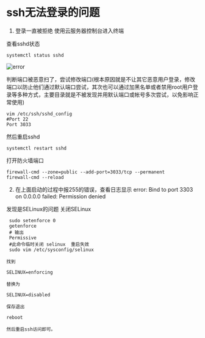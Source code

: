 # ssh无法登录的问题

1. 登录一直被拒绝 使用云服务器控制台进入终端

   

 查看sshd状态

``` shell
systemctl status sshd
```

![error](https://images.cnblogs.com/cnblogs_com/ants_double/1989032/o_21061803281801.png)

判断端口被恶意扫了，尝试修改端口(根本原因就是不让其它恶意用户登录，修改端口以防止他们通过默认端口尝试，其次也可以通过加黑名单或者禁用root用户登录等多种方式，主要目录就是不被发现并用默认端口或帐号多次尝试，以免影响正常使用)

``` shell
vim /etc/ssh/sshd_config
#Port 22
Port 3033
```

然后重启sshd

``` shell
systemctl restart sshd
```

打开防火墙端口

``` shell
firewall-cmd --zone=public --add-port=3033/tcp --permanent
firewall-cmd --reload 
```



2. 在上面启动的过程中报255的错误，查看日志显示  error: Bind to port 3303 on 0.0.0.0 failed: Permission denied

发现是SELinux的问题 关闭SELinux

``` shell
 sudo setenforce 0
 getenforce
 # 输出
 Permissive
 #此命令临时关闭 selinux  重启失效
 sudo vim /etc/sysconfig/selinux

找到

SELINUX=enforcing

替换为

SELINUX=disabled

保存退出

reboot

然后重启ssh访问即可。
```





